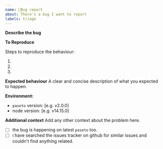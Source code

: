 ```yaml
---
name: 🐞Bug report
about: There's a bug I want to report
labels: triage
---
```


**Describe the bug**
<!-- A clear and concise description of what the bug is. -->


**To Reproduce**

Steps to reproduce the behaviour:

1.  
2.  
3.  

**Expected behaviour**
A clear and concise description of what you expected to happen.

**Environment:**
 - `paseto` version: [e.g. v2.0.0]
 - node version: [e.g. v14.15.0]

**Additional context**
Add any other context about the problem here.

 - [ ] the bug is happening on latest `paseto` too.
 - [ ] i have searched the issues tracker on github for similar issues and couldn't find anything related.
